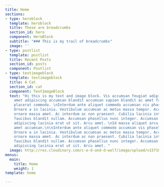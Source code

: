 ```yaml
---
title: Home
sections:
- type: heroblock
  template: heroblock
  title: These are breadcrumbs
  section_id: hero
  component: HeroBlock
  subtitle: "### This is my trail of breadcrumbs"
  image: ''
- type: postlist
  template: postlist
  title: Recent Posts
  section_id: posts
  component: Postlist
- type: textimageblock
  template: textimageblock
  title: A Cat
  section_id: cat
  component: TextImageBlock
  text: "Hi this is my text and image block. Vis accumsan feugiat adipiscing nisl
    amet adipiscing accumsan blandit accumsan sapien blandit ac amet faucibus aliquet
    placerat commodo. \nInterdum ante aliquet commodo accumsan vis phasellus adipiscing.
    Ornare a in lacinia. Vestibulum accumsan ac metus massa tempor. Accumsan in lacinia
    ornare massa amet. Ac interdum ac non praesent. Cubilia lacinia interdum massa
    faucibus blandit nullam. Accumsan phasellus nunc integer. Accumsan euismod nunc
    adipiscing lacinia erat ut sit. Arcu amet. \nId massa aliquet arcu accumsan lorem
    amet accumsan.\n\nInterdum ante aliquet commodo accumsan vis phasellus adipiscing.
    Ornare a in lacinia. Vestibulum accumsan ac metus massa tempor. Accumsan in lacinia
    ornare massa amet. Ac interdum ac non praesent. Cubilia lacinia interdum massa
    faucibus blandit nullam. Accumsan phasellus nunc integer. Accumsan euismod nunc
    adipiscing lacinia erat ut sit. Arcu amet. "
  image: http://res.cloudinary.com/c-o-d-and-d-wolf/image/upload/v1571098428/samples/animals/kitten-playing.gif
menus:
  main:
    title: Home
    weight: 1
template: home

---
```

